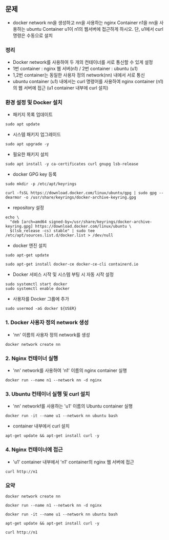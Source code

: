 ## 문제
- docker network nn을 생성하고 nn을 사용하는 nginx Container n1을 nn을 사용하는 ubuntu Container u1이 n1의 웹서버에 접근하게 하시오. 단, u1에서 curl 명령은 수동으로 설치

### 정리
- Docker network를 사용하여 두 개의 컨테이너를 서로 통신할 수 있게 설정
- 1번 container : nginx 웹 서버(n1)  /  2번 container : ubuntu (u1)
- 1,2번 container는 동일한 사용자 정의 network(nn) 내에서 서로 통신
- ubuntu container (u1) 내에서는 curl 명령어를 사용하여 nginx container (n1)의 웹 서버에 접근 (u1 container 내부에 curl 설치) 

### 환경 설정 및 Docker 설치
- 패키지 목록 업데이트
```
sudo apt update
```

- 시스템 패키지 업그레이드
```
sudo apt upgrade -y
```

- 필요한 패키지 설치
```
sudo apt install -y ca-certificates curl gnupg lsb-release
```

- docker GPG key 등록
```
sudo mkdir -p /etc/apt/keyrings
```

```
curl -fsSL https://download.docker.com/linux/ubuntu/gpg | sudo gpg --dearmor -o /usr/share/keyrings/docker-archive-keyring.gpg
```

- repository 설정
```
echo \
  "deb [arch=amd64 signed-by=/usr/share/keyrings/docker-archive-keyring.gpg] https://download.docker.com/linux/ubuntu \
  $(lsb_release -cs) stable" | sudo tee /etc/apt/sources.list.d/docker.list > /dev/null
```

- docker 엔진 설치
```
sudo apt-get update
```

```
sudo apt-get install docker-ce docker-ce-cli containerd.io
```

- Docker 서비스 시작 및 시스템 부팅 시 자동 시작 설정
```
sudo systemctl start docker
sudo systemctl enable docker
```

- 사용자를 Docker 그룹에 추가
```
sudo usermod -aG docker ${USER}
```
### 1. Docker 사용자 정의 network 생성
- 'nn' 이름의 사용자 정의 network를 생성
```
docker network create nn
```

### 2. Nginx 컨테이너 실행
- 'nn' network를 사용하여 'n1' 이름의 nginx container 실행
```
docker run --name n1 --network nn -d nginx
```

### 3. Ubuntu 컨테이너 실행 및 curl 설치
- 'nn' networkf를 사용하는 'u1' 이름의 Ubuntu container 실행
```
docker run -it --name u1 --network nn ubuntu bash
```

- container 내부에서 curl 설치
```
apt-get update && apt-get install curl -y
```

### 4. Nginx 컨테이너에 접근
- 'u1' container 내부에서 'n1' container의  nginx 웹 서버에 접근
```
curl http://n1
```


### 요약
```
docker network create nn

docker run --name n1 --network nn -d nginx

docker run -it --name u1 --network nn ubuntu bash

apt-get update && apt-get install curl -y

curl http://n1
```

